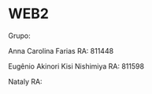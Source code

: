 # WEB2

Grupo:

Anna Carolina Farias RA: 811448

Eugênio Akinori Kisi Nishimiya RA: 811598

Nataly RA:

